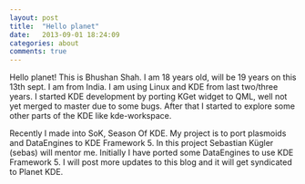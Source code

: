 ```yaml
---
layout: post
title:  "Hello planet"
date:   2013-09-01 18:24:09
categories: about
comments: true
---
```


Hello planet! This is Bhushan Shah. I am 18 years old, will be 19 years on this 13th sept. I am from India. I am using Linux and KDE from last two/three years. I started KDE development by porting KGet widget to QML, well not yet merged to master due to some bugs. After that I started to explore some other parts of the KDE like kde-workspace.

Recently I made into SoK, Season Of KDE. My project is to port plasmoids and DataEngines to KDE Framework 5. In this project Sebastian Kügler (sebas) will mentor me. Initially I have ported some DataEngines to use KDE Framework 5. I will post more updates to this blog and it will get syndicated to Planet KDE.
